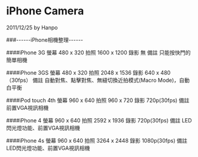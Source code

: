 # iPhone Camera

2011/12/25 by Hanpo 

###------iPhone相機整理------

####iPhone 3G
	螢幕	 	480 x 320
	拍照		1600 x 1200
	錄影		無
	備註		只能按快門的簡單相機

####iPhone 3GS
	螢幕	 	480 x 320
	拍照		2048 x 1536
	錄影		640 x 480（30fps）
	備註		自動對焦、點擊對焦、無縫切換近拍模式(Macro Mode)，自動白平衡

####iPod touch 4th
	螢幕	 	960 x 640
	拍照		960 x 720
	錄影		720p(30fps)
	備註		前置VGA視訊相機

####iPhone 4
	螢幕	 	960 x 640
	拍照		2592 x 1936
	錄影		720p(30fps)
	備註		LED閃光燈功能、前置VGA視訊相機

####iPhone 4s
	螢幕	 	960 x 640
	拍照		3264 x 2448
	錄影		1080p(30fps)
	備註		LED閃光燈功能、前置VGA視訊相機